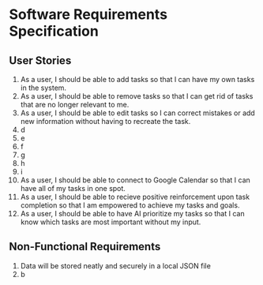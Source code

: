 # Software Requirements Specification

## User Stories
1. As a user, I should be able to add tasks so that I can have my own tasks in the system.
2. As a user, I should be able to remove tasks so that I can get rid of tasks that are no longer relevant to me. 
3. As a user, I should be able to edit tasks so I can correct mistakes or add new information without having to recreate the task.
4. d
5. e
6. f
7. g
8. h
9. i
10. As a user, I should be able to connect to Google Calendar so that I can have all of my tasks in one spot.
11. As a user, I should be able to recieve positive reinforcement upon task completion so that I am empowered to achieve my tasks and goals.
12. As a user, I should be able to have AI prioritize my tasks so that I can know which tasks are most important without my input.
 

## Non-Functional Requirements
1. Data will be stored neatly and securely in a local JSON file
2. b
